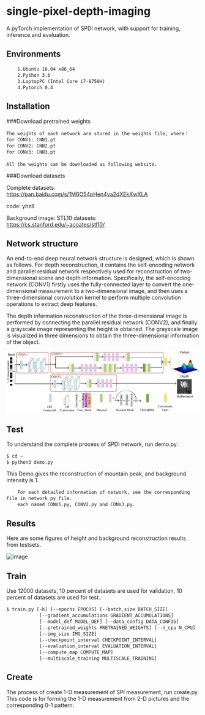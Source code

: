 # single-pixel-depth-imaging
A pyTorch implementation of SPDI network, with support for training, inference and evaluation.

## Environments

        1.Ubuntu 16.04 x86_64 
        2.Python 3.6 
        3.LaptopPC (Intel Core i7-8750H) 
        4.Pytorch 0.4 


## Installation
###Download pretrained weights
    
    The weights of each network are stored in the weights file, where： 
    for CONV1: CNN1.pt  
    for CONV2: CNN2.pt
    for CONV3: CNN3.pt 
    
    All the weights can be downloaded as following website.

###Download datasets 
    
  Complete datasets:  <br>
  https://pan.baidu.com/s/1M6O54pHen4va2dXEkXwXLA
  
  code: yhz8
  
  
  Background image: STL10 datasets:  <br>
  https://cs.stanford.edu/~acoates/stl10/ 
  
## Network structure
An end-to-end deep neural network structure is designed, which is shown as follows. For depth reconstruction, it contains the self-encoding network and parallel residual network respectively used for reconstruction of two-dimensional scene and depth information. Specifically, the self-encoding network (CONV1) firstly uses the fully-connected layer to convert the one-dimensional measurement to a two-dimensional image, and then uses a three-dimensional convolution kernel to perform multiple convolution operations to extract deep features. <br>


The depth information reconstruction of the three-dimensional image is performed by connecting the parallel residual network (CONV2), and finally a grayscale image representing the height is obtained. The grayscale image is visualized in three dimensions to obtain the three-dimensional information of the object. <br>
    
 ![image](http://github.com/bianlab/single-pixel-depth-imaging/raw/master/images/network.jpg)
  
## Test 
To understand the complete process of SPDI network, run demo.py. 
    
    $ cd ~ 
    $ python3 demo.py 

This Demo gives the reconstruction of mountain peak, and background intensity is 1. 

        For each detailed information of network, see the corresponding file in network_py_file.
        each named CONV1.py, CONV2.py and CONV3.py.

## Results
Here are some figures of height and background reconstruction results from testsets.
    
   ![image](http://github.com/bianlab/single-pixel-depth-imaging/images/simulation.png)

## Train
Use 12000 datasets, 10 percent of datasets are used for validation, 10 percent of datasets are used for test. 

    $ train.py [-h] [--epochs EPOCHS] [--batch_size BATCH_SIZE]
                [--gradient_accumulations GRADIENT_ACCUMULATIONS]
                [--model_def MODEL_DEF] [--data_config DATA_CONFIG]
                [--pretrained_weights PRETRAINED_WEIGHTS] [--n_cpu N_CPU]
                [--img_size IMG_SIZE]
                [--checkpoint_interval CHECKPOINT_INTERVAL]
                [--evaluation_interval EVALUATION_INTERVAL]
                [--compute_map COMPUTE_MAP]
                [--multiscale_training MULTISCALE_TRAINING]

## Create
The process of create 1-D measurement of SPI measurement, run create.py. This code is for forming the 1-D measurement from 2-D pictures and the corresponding 0-1 pattern. 
